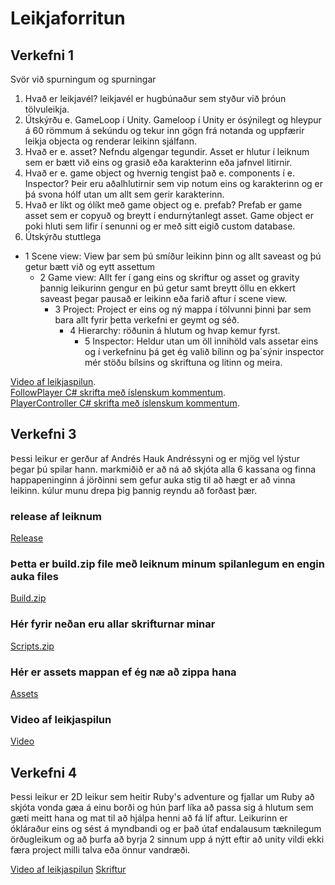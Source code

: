 # Leikjaforritun

## Verkefni 1
Svör við spurningum og spurningar
1. Hvað er leikjavél? leikjavél er hugbúnaður sem styður við þróun tölvuleikja.
2. Útskýrðu e. GameLoop í Unity. Gameloop í Unity er ósýnilegt og hleypur á 60 römmum á sekúndu og tekur inn gögn frá notanda og uppfærir leikja objecta og renderar leikinn sjálfann. 
3. Hvað er e. asset? Nefndu algengar tegundir. Asset er hlutur í leiknum sem er bætt við eins og grasið eða karakterinn eða jafnvel litirnir.
4. Hvað er e. game object og hvernig tengist það e. components í e. Inspector? Þeir eru aðalhlutirnir sem vip notum eins og karakterinn og er þá svona hólf utan um allt sem gerir karakterinn.
5. Hvað er líkt og ólíkt með game object og e. prefab? Prefab er game asset sem er copyuð og breytt í endurnýtanlegt asset. Game object er poki hluti sem lifir í senunni og er með sitt eigið custom database.
6. Útskýrðu stuttlega
  - 1 Scene view: View þar sem þú smíður leikinn þinn og allt saveast og þú getur bætt við og eytt assettum
    - 2 Game view: Allt fer í gang eins og skriftur og asset og gravity þannig leikurinn gengur en þú getur samt breytt öllu en ekkert saveast þegar pausað er leikinn eða farið aftur í scene view.
      - 3 Project: Project er eins og ný mappa í tölvunni þinni þar sem bara allt fyrir þetta verkefni er geymt og séð.
        - 4 Hierarchy: röðunin á hlutum og hvap kemur fyrst.
           - 5 Inspector: Heldur utan um öll innihöld vals assetar eins og í verkefninu þá get ég valið bílinn og þa´sýnir inspector mér stöðu bílsins og skriftuna og litinn og meira.

[Video af leikjaspilun](https://youtu.be/V11VklUQpxI).<br>
[FollowPlayer C# skrifta með íslenskum kommentum](https://github.com/AndresHaukur/Leikjaforritun/blob/main/FollowPlayer.cs).<br>
[PlayerController C# skrifta með íslenskum kommentum](https://github.com/AndresHaukur/Leikjaforritun/blob/main/PlayerController.cs).<br>


## Verkefni 3
Þessi leikur er gerður af Andrés Hauk Andréssyni og er mjög vel lýstur þegar þú spilar hann. markmiðið er að ná að skjóta alla 6 kassana og finna happapeninginn á jörðinni sem gefur auka stig til að hægt er að vinna leikinn.
kúlur munu drepa þig þannig reyndu að forðast þær.
### release af leiknum
[Release](https://github.com/AndresHaukur/Leikjaforritun/releases/tag/v1.0.0)
### Þetta er build.zip file með leiknum minum spilanlegum en engin auka files
[Build.zip](https://github.com/AndresHaukur/Leikjaforritun/files/10066437/Build.zip)
### Hér fyrir neðan eru allar skrifturnar minar
[Scripts.zip](https://github.com/AndresHaukur/Leikjaforritun/files/10066488/Scripts.zip)
### Hér er assets mappan ef ég næ að zippa hana
[Assets](https://drive.google.com/drive/folders/1YjSXwx23iAYWFORL9Cf8CfYHpI9wHiOe?usp=sharing)
### Video af leikjaspilun
[Video](https://youtu.be/IyBRvObIr6U)

## Verkefni 4
Þessi leikur er 2D leikur sem heitir Ruby's adventure og fjallar um Ruby að skjóta vonda gæa á einu borði og hún þarf líka að passa sig á hlutum sem gæti meitt hana og mat til að hjálpa henni að fá líf aftur. 
Leikurinn er ókláraður eins og sést á myndbandi og er það útaf endalausum tæknilegum örðugleikum og að þurfa að byrja 2 sinnum upp á nýtt eftir að unity vildi ekki færa project milli talva eða önnur vandræði.

[Video af leikjaspilun](https://youtu.be/J7MTCDBJd5c)
[Skriftur](https://github.com/AndresHaukur/Leikjaforritun/tree/main/Scripts)
